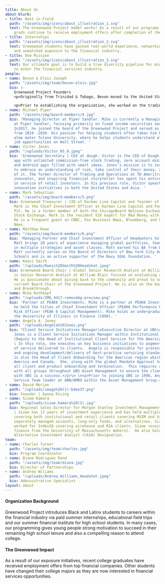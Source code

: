 ```yaml
---
title: About Us
about-blurb:
- title: Best in Field
  path: "/assets/img/icons/about_illustration_1.svg"
  text: The Greenwood Project model works! As a result of our programs, our college
    grads continue to receive employment offers after completion of their internship.
- title: Internships
  path: "/assets/img/icons/about_illustration_2.svg"
  text: Greenwood students have gained real-world experience, networking connections,
    and unmatched exposure to the financial industry.
- title: One Mission
  path: "/assets/img/icons/about_illustration_3.svg"
  text: Our ultimate goal is to build a true diversity pipeline for minority students
    to enter the financial services industry.
people:
- name: Bevon & Elois Joseph
  path: "/assets/img/team/bevon-elois.jpg"
  bio: |-
    Greenwood Project Founders
    <p>Originally from Trinidad & Tobago, Bevon moved to the United States after high school to further his education. He is a graduate of DePaul University. Bevon’scareer has been exclusively in the trading industry, specifically in technology. He's worked at financial institutions such as JPMorgan, Morgan Stanley, UBS, Chicago Trading Company, PEAK6 Investments, and Achievement Asset Management. Bevonalso worked on the trading floors of the NYSE, NYMEX, and AMEX. Mr. Joseph firmly believes that kids can't be what they can't see. There is no lack of talent, only a lack of opportunity. </p>

    <p>Prior to establishing the organization, she worked on the trading floor of the Chicago Board Options Exchange (Cboe). As a financial professional, she attained many licenses and worked in the compliance examination division for an industry regulator. Elois grew up on the west side of Chicago, earned an MBA from Northern Illinois University, and a BA in Journalism from Columbia College Chicago. She is proud to be the first in her family to create generational wealth and to have the opportunity to teach this process to others through the Greenwood Project.</p>
- name: Michael Piper
  path: "/assets/img/board-members/4.jpg"
  bio: 'Managing Director at Piper Sandler. Mike is currently a Managing Director
    at Piper Sandler, focusing primarily on fixed income securities and capital raising.
    In2017, he joined the board of the Greenwood Project and served as board chair
    from 2019 -2020. His passion for helping students often takes him back to his
    alma mater Tulane University, where he helps students understand all the different
    job opportunities on Wall Street. '
- name: Victor Jones
  path: "/uploads/Victor_HS_0.jpeg"
  bio: 'Greenwood Secretary | CEO at dough. Victor is the CEO of Dough, the investing
    app with unlimited commission-free stock trading, zero account minimums, and iOS
    and Android apps filled with smart ideas. Jones’s mission is to inspire the world
    to embrace an understanding of risk, take control of their money, and make more
    of it. The former director of Trading and Operations at TD Ameritrade, lifelong
    innovator, and inspiring financial storyteller has spent his entire finance career
    in service of retail investors. In his previous role, Victor spearheaded trading
    innovation initiatives in both the United States and Asia. '
- name: Mark Sebastian
  path: "/assets/img/board-members/5.png"
  bio: Greenwood Treasurer | CIO of Karman Line Capital and founder of Option Pit.
    Mark is the Chief Investment Officer at Karman Line Capital and Founder of Option
    Pit. He is a former member of both the ChicagoBoard Options Exchange and the American
    Stock Exchange. Mark is the resident VIX expert for Mad Money with Jim Cramer.
    He is a frequent guest on CNBC, Fox Business News, Bloomberg, and First Business
    News.
- name: Matthew Rowe
  path: "/assets/img/board-members/6.png"
  bio: 'Managing Partner and Chief Investment Officer of Headwaters Solutions LP.
    Matt brings 20 years of experience managing global portfolios, teams, and risk
    in multiple strategies and asset classes. Matt earned his BA from Wittenberg.
    Matt currently serves on the Board of Directors of New York City Outward Bound
    Schools and is an active supporter of the Navy SEAL Foundation. '
- name: Kwesi Smith
  path: "/uploads/Kwesi%20Smith%20Headshot.jpeg"
  bio: Greenwood Board Chair | Global Senior Research Analyst at William Blair. Kwesi
    is Senior Research Analyst at William Blair focused on evaluating consumer investments.
    He is passionate about giving back to the community and proud to serve as the
    current Board Chair of the Greenwood Project. He is also on the board of 3Arts
    and Breakthrough.
- name: Mike Rothkopf
  path: "/uploads/IMG_4417-removebg-preview.png"
  bio: 'Partner at PEAK6 Investments. Mike is a partner at PEAK6 Investments. Previously,
    he held the titles of Chief Investment Officer (PEAK6 Performance Funds) and chief
    Risk Officer (PEAK 6 Capital Management). Mike holds an undergraduate degree from
    the University of Illinois in Finance (1990). '
- name: Angela A. Jones
  path: "/uploads/Angela%20Jones.png"
  bio: "Client Service Initiatives Manager\nExecutive Director at UBS\n\n<p>Angela
    Jones is a Client Service Initiatives Manager within Institutional Client Service
    (Deputy to the Head of Institutional Client Service for the Americas region).
    \ In this role, she executes on key business initiatives to augment the quality
    of service delivered to clients.  Angela is responsible for process management
    and ongoing development/delivery of best-practice servicing standards.</p>\n \n<p>Angela
    is also the Head of Client Onboarding for the Americas region which includes Latin
    America and Canada.  She, along with the global Mandate Approval team, oversees
    all client and product onboarding and termination.  This requires close coordination
    with all groups throughout UBS Asset Management to ensure the client’s first experience
    with UBS is a success.</p>\n \n<p>Prior to joining UBS in 1998, Angela was a Client
    Service Team leader at ABN/AMRO within the Asset Management Group.</p>"
- name: David Merjan
  path: "/uploads/image%20(1)-b4ee37.png"
  bio: Founder | Epona Rising
- name: Sizwe Kamara
  path: "/uploads/sizwe.kamara%20(1).jpg"
  bio: Regional Sales Director for Morgan Stanley Investment Management Solutions
    | Sizwe has 17 years of investment experience and has held multiple positions
    covering both institutional and retail clients covering MSIM and Van Kampen proprietary
    separately managed accounts, long-only funds, and alternatives. Sizwe previously
    worked for IndexIQ covering wirehouse and RIA clients. Sizwe received a B.S. in
    finance from the University of Massachusetts Amherst.  He also holds the Chartered
    Alternative Investment Analyst (CAIA) Designation.
team:
- name: Charles Turner
  path: "/assets/img/team/charles.jpg"
  bio: Program Coordinator
- name: Diane Rodriguez Rand
  path: "/assets/img/team/diana.jpg"
  bio: Director of Partnerships
- name: Andrea Wiliams
  path: "/uploads/Andrea_Williams_Headshot.jpeg"
  bio: Administrative Specialist
layout: about
---
```


#### Organization Background

Greenwood Project introduces Black and Latinx students to careers within the financial industry via paid summer internships, educational field trips and our summer financial institute for high school students. In many cases, our programming gives young people strong motivation to succeed in their remaining high school tenure and also a compelling reason to attend college.

#### The Greenwood Impact

As a result of our exposure initiatives, recent college graduates have received employment offers from top financial companies. Other students have changed their college majors as they are now interested in financial services opportunities.
